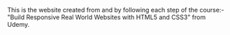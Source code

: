 This is the website created from and by following each step of the course:- "Build Responsive Real World Websites with HTML5 and CSS3" from Udemy.